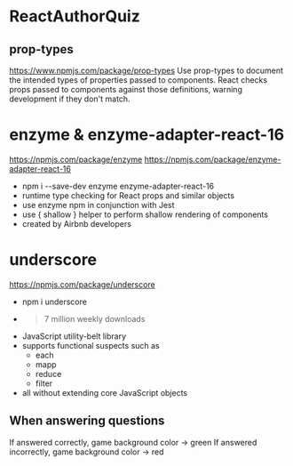# ReactAuthorQuiz

## prop-types
https://www.npmjs.com/package/prop-types
Use prop-types to document the intended types of properties passed to components. React checks props passed to components against those definitions, warning development if they don't match.

# enzyme & enzyme-adapter-react-16
https://npmjs.com/package/enzyme
https://npmjs.com/package/enzyme-adapter-react-16
- npm i --save-dev enzyme enzyme-adapter-react-16
- runtime type checking for React props and similar objects
- use enzyme npm in conjunction with Jest
- use { shallow } helper to perform shallow rendering of components
- created by Airbnb developers

# underscore
https://npmjs.com/package/underscore
- npm i underscore
- >7 million weekly downloads
- JavaScript utility-belt library
- supports functional suspects such as
    - each
    - mapp
    - reduce
    - filter
- all without extending core JavaScript objects  

## When answering questions
If answered correctly, game background color -> green
If answered incorrectly, game background color -> red